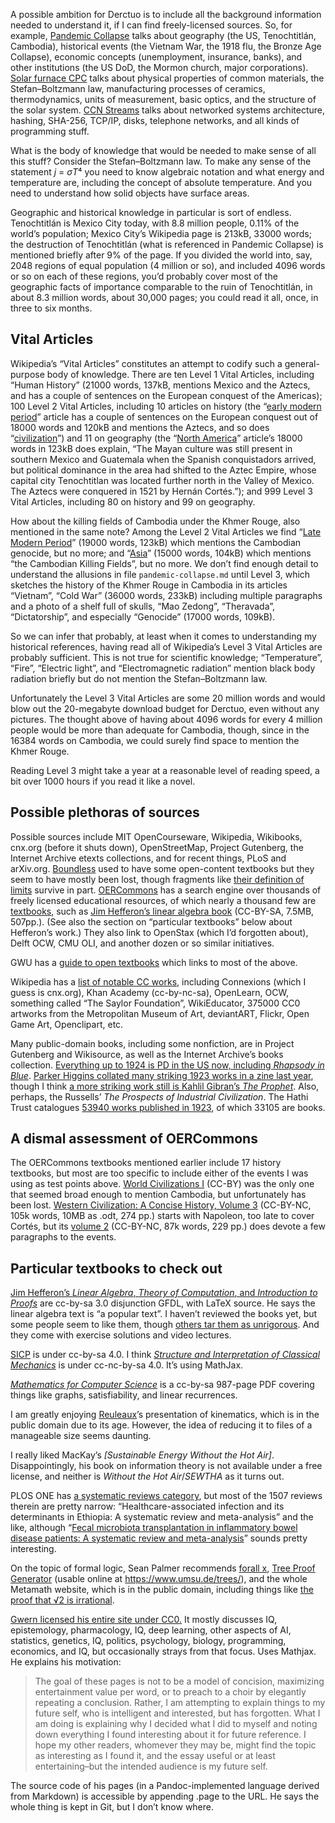 A possible ambition for Derctuo is to include all the background
information needed to understand it, if I can find freely-licensed
sources.  So, for example, [Pandemic Collapse](pandemic-collapse.md) talks about
geography (the US, Tenochtitlán, Cambodia), historical events (the
Vietnam War, the 1918 flu, the Bronze Age Collapse), economic concepts
(unemployment, insurance, banks), and other institutions (the US DoD,
the Mormon church, major corporations).  [Solar furnace CPC](solar-furnace-cpc.md)
talks about physical properties of common materials, the
Stefan–Boltzmann law, manufacturing processes of ceramics,
thermodynamics, units of measurement, basic optics, and the structure
of the solar system.  [CCN Streams](ccn-streams.md) talks about networked
systems architecture, hashing, SHA-256, TCP/IP, disks, telephone
networks, and all kinds of programming stuff.

What is the body of knowledge that would be needed to make sense of
all this stuff?  Consider the Stefan–Boltzmann law.  To make any sense
of the statement *j* = *σT*⁴ you need to know algebraic notation and
what energy and temperature are, including the concept of absolute
temperature.  And you need to understand how solid objects have
surface areas.

Geographic and historical knowledge in particular is sort of endless.
Tenochtitlán is Mexico City today, with 8.8 million people, 0.11% of
the world’s population; Mexico City’s Wikipedia page is 213kB, 33000
words; the destruction of Tenochtitlán (what is referenced in
Pandemic Collapse) is mentioned briefly after 9% of the page.  If
you divided the world into, say, 2048 regions of equal population (4
million or so), and included 4096 words or so on each of these
regions, you’d probably cover most of the geographic facts of
importance comparable to the ruin of Tenochtitlán, in about 8.3
million words, about 30,000 pages; you could read it all, once, in
three to six months.

Vital Articles
--------------

Wikipedia’s “Vital Articles” constitutes an attempt to codify such a
general-purpose body of knowledge.  There are ten Level 1 Vital
Articles, including “Human History” (21000 words, 137kB, mentions
Mexico and the Aztecs, and has a couple of sentences on the European
conquest of the Americas); 100 Level 2 Vital Articles, including 10
articles on history (the “[early modern period][0]” article has a
couple of sentences on the European conquest out of 18000 words and
120kB and mentions the Aztecs, and so does “[civilization][1]”) and 11
on geography (the “[North America][2]” article’s 18000 words in 123kB
does explain, “The Mayan culture was still present in southern Mexico
and Guatemala when the Spanish conquistadors arrived, but political
dominance in the area had shifted to the Aztec Empire, whose capital
city Tenochtitlan was located further north in the Valley of
Mexico. The Aztecs were conquered in 1521 by Hernán Cortés.”); and 999
Level 3 Vital Articles, including 80 on history and 99 on geography.

[0]: https://en.wikipedia.org/wiki/Early_modern_period
[1]: https://en.wikipedia.org/wiki/Civilization
[2]: https://en.wikipedia.org/wiki/North_America

How about the killing fields of Cambodia under the Khmer Rouge, also
mentioned in the same note?  Among the Level 2 Vital Articles we find
“[Late Modern Period][3]” (19000 words, 123kB) which mentions the
Cambodian genocide, but no more; and “[Asia][4]” (15000 words, 104kB)
which mentions “the Cambodian Killing Fields”, but no more.  We don’t
find enough detail to understand the allusions in file
`pandemic-collapse.md` until Level 3, which sketches the history of
the Khmer Rouge in Cambodia in its articles “Vietnam”, “Cold War”
(36000 words, 233kB) including multiple paragraphs and a photo of a
shelf full of skulls, “Mao Zedong”, “Theravada”, “Dictatorship”, and
especially “Genocide” (17000 words, 109kB).

[3]: https://en.wikipedia.org/wiki/Late_Modern_Period

So we can infer that probably, at least when it comes to understanding
my historical references, having read all of Wikipedia’s Level 3 Vital
Articles are probably sufficient.  This is not true for scientific
knowledge; “Temperature”, “Fire”, “Electric light”, and
“Electromagnetic radiation” mention black body radiation briefly but
do not mention the Stefan–Boltzmann law.

Unfortunately the Level 3 Vital Articles are some 20 million words and
would blow out the 20-megabyte download budget for Derctuo, even
without any pictures.  The thought above of having about 4096 words
for every 4 million people would be more than adequate for Cambodia,
though, since in the 16384 words on Cambodia, we could surely find
space to mention the Khmer Rouge.

Reading Level 3 might take a year at a reasonable level of reading
speed, a bit over 1000 hours if you read it like a novel.

Possible plethoras of sources
-----------------------------

Possible sources include MIT OpenCourseware, Wikipedia, Wikibooks,
cnx.org (before it shuts down), OpenStreetMap, Project Gutenberg, the
Internet Archive etexts collections, and for recent things, PLoS and
arXiv.org.  [Boundless] used to have some open-content textbooks but
they seem to have mostly been lost, though fragments like [their
definition of limits][8] survive in part.  [OERCommons] has a search
engine over thousands of freely licensed educational resources, of
which nearly a thousand few are [textbooks][5], such as [Jim
Hefferon’s linear algebra book][4] (CC-BY-SA, 7.5MB, 507pp.).
(See also the section on “particular textbooks” below about Hefferon’s work.)
They
also link to OpenStax (which I’d forgotten about), Delft OCW, CMU OLI,
and another dozen or so similar initiatives.

[Boundless]: http://web.archive.org/web/20150711143053/www.boundless.com/textbooks/
[OERCommons]: https://www.oercommons.org/
[4]: https://www.oercommons.org/courses/linear-algebra-4
[5]: https://www.oercommons.org/hubs/open-textbooks
[8]: http://web.archive.org/web/20150604201220/https://www.boundless.com/calculus/textbooks/boundless-calculus-textbook/building-blocks-of-calculus-1/limits-8/infinite-limits-41-2926/

GWU has a [guide to open textbooks][16] which links to most of the above.

[16]: https://libguides.gwu.edu/opentextbooks/findingopentextbooks

Wikipedia has a [list of notable CC works][17], including Connexions
(which I guess is cnx.org), Khan Academy (cc-by-nc-sa), OpenLearn,
OCW, something called “The Saylor Foundation”, WikiEducator, 375000
CC0 artworks from the Metropolitan Museum of Art, deviantART, Flickr,
Open Game Art, Openclipart, etc.

[17]: https://en.wikipedia.org/wiki/List_of_major_Creative_Commons_licensed_works

Many public-domain books, including some nonfiction, are in Project
Gutenberg and Wikisource, as well as the Internet Archive’s books
collection.  [Everything up to 1924 is PD in the US now, including
_Rhapsody in Blue_][18].  [Parker Higgins collated many striking 1923
works in a zine last year][19], though I think [a more striking work
still is Kahlil Gibran’s _The Prophet_][20].  Also, perhaps, the
Russells’ _The Prospects of Industrial Civilization_.  The Hathi Trust
catalogues [53940 works published in 1923][21], of which 33105 are
books.

[18]: https://web.law.duke.edu/cspd/publicdomainday/2020/
[19]: https://1923.press/
[20]: https://web.law.duke.edu/cspd/publicdomainday/2019/
[21]: https://babel.hathitrust.org/cgi/ls?a=srchls;c=149827760;q1=*

A dismal assessment of OERCommons
---------------------------------

The OERCommons textbooks mentioned earlier include 17 history
textbooks, but most are too specific to include either of the events I
was using as test points above.  [World Civilizations I][5] (CC-BY)
was the only one that seemed broad enough to mention Cambodia, but
unfortunately has been lost.  [Western Civilization: A Concise
History, Volume 3][6] (CC-BY-NC, 105k words, 10MB as .odt, 274 pp.)
starts with Napoleon, too late to cover Cortés, but its [volume 2][7]
(CC-BY-NC, 87k words, 229 pp.) does devote a few paragraphs to the
events.

[5]: https://www.oercommons.org/courses/world-civilizations-i-open-course/view
[6]: https://www.oercommons.org/courses/western-civilization-a-concise-history-volume-3?__hub_id=19
[7]: https://www.oercommons.org/courses/western-civilization-a-concise-history-volume-2/view

Particular textbooks to check out
---------------------------------

[Jim Hefferon’s _Linear Algebra_, _Theory of Computation_, and
_Introduction to Proofs_][8] are cc-by-sa 3.0 disjunction GFDL, with
LaTeX source.  He says the linear algebra text is “a popular text”.  I
haven’t reviewed the books yet, but some people seem to like them,
though [others tar them as unrigorous][12].  And they come with
exercise solutions and video lectures.

[8]: https://hefferon.net/source.html
[12]: https://news.ycombinator.com/item?id=24905486

[SICP][9] is under cc-by-sa 4.0.  I think [_Structure and
Interpretation of Classical Mechanics_][10] is under cc-nc-by-sa 4.0.
It’s using MathJax.

[9]: https://mitpress.mit.edu/sites/default/files/sicp/full-text/book/book-Z-H-2.html
[10]: https://tgvaughan.github.io/sicm/toc.html

[_Mathematics for Computer Science_][11] is a cc-by-sa 987-page PDF
covering things like graphs, satisfiability, and linear recurrences.

[11]: https://courses.csail.mit.edu/6.042/spring17/mcs.pdf

I am greatly enjoying [Reuleaux]’s presentation of kinematics, which
is in the public domain due to its age.  However, the idea of reducing
it to files of a manageable size seems daunting.

[Reuleaux]: reuleaux.md

I really liked MacKay’s _[Sustainable Energy Without the Hot Air]_.
Disappointingly, his book on information theory is not available under
a free license, and neither is _Without the Hot Air_/_SEWTHA_ as it
turns out.

[13]: https://www.withouthotair.com/

PLOS ONE has [a systematic reviews category][14], but most of the 1507
reviews therein are pretty narrow: “Healthcare-associated infection
and its determinants in Ethiopia: A systematic review and
meta-analysis” and the like, although “[Fecal microbiota
transplantation in inflammatory bowel disease patients: A systematic
review and meta-analysis][15]” sounds pretty interesting.

[14]: https://journals.plos.org/plosone/browse/systematic_reviews
[15]: https://journals.plos.org/plosone/article?id=10.1371/journal.pone.0238910

On the topic of formal logic, Sean Palmer recommends [forall x][22],
[Tree Proof Generator][23] (usable online at
<https://www.umsu.de/trees/>), and the whole Metamath website, which
is in the public domain, including things like [the proof that √2 is
irrational][24].

[22]: http://forallx.openlogicproject.org/forallxyyc.pdf
[23]: https://github.com/wo/tpg
[24]: http://us.metamath.org/mpeuni/sqrt2irr.html

[Gwern licensed his entire site under CC0.][9] It mostly discusses IQ,
epistemology, pharmacology, IQ, deep learning, other aspects of AI,
statistics, genetics, IQ, politics, psychology, biology, programming,
economics, and IQ, but occasionally strays from that focus.  Uses
Mathjax.  He explains his motivation:

> The goal of these pages is not to be a model of concision,
  maximizing entertainment value per word, or to preach to a choir by
  elegantly repeating a conclusion.  Rather, I am attempting to
  explain things to my future self, who is intelligent and interested,
  but has forgotten.  What I am doing is explaining why I decided what
  I did to myself and noting down everything I found interesting about
  it for future reference.  I hope my other readers, whomever they may
  be, might find the topic as interesting as I found it, and the essay
  useful or at least entertaining–but the intended audience is my
  future self.

[9]: https://www.gwern.net/About#license

The source code of his pages (in a Pandoc-implemented language derived
from Markdown) is accessible by appending .page to the URL.  He says
the whole thing is kept in Git, but I don’t know where.
